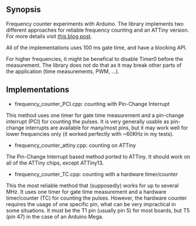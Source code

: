 ## Synopsis

Frequency counter experiments with Arduino. The library implements two different approaches for reliable frequency counting
and an ATTiny version. For more details visit [this blog post](http://dlacko.blogspot.nl/2017/01/arduino-frequency-counter-experiments.html).

All of the implementations uses 100 ms gate time, and have a blocking API. 

For higher frequencies, it might be benefical to disable Timer0 before the measurement. The library does not do that as
it may break other parts of the application (time measurements, PWM, ...).

## Implementations

* frequency_counter_PCI.cpp: counting with Pin-Change Interrupt

This method uses one timer for gate time measurement and a pin-change interrupt (PCI) for counting the pulses. 
It is very generally usable as pin-change interrupts are available for many/most pins, but it may work well for lower frequencies only (it worked perfectly with ~60KHz in my tests).

* frequency_counter_attiny.cpp: counting on ATTiny

The Pin-Change Interrupt based method ported to ATTiny. It should work on all of the ATTiny chips, except ATTiny13.

* frequency_counter_TC.cpp: counting with a hardware timer/counter

This the most reliable method that (supposedly) works for up to several MHz. It uses one timer for gate time measurement and a hardware timer/counter (TC) for counting the pulses. 
However, the hardware counter requires the usage of one specific pin, what can be very impractical in some situations. It must be the T1 pin (usually pin 5) for most boards, 
but T5 (pin 47) in the case of an Arduino Mega.


 

